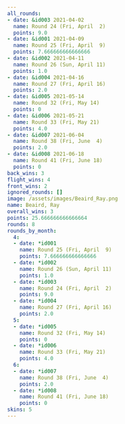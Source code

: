 ```yaml
---
all_rounds:
- date: &id003 2021-04-02
  name: Round 24 (Fri, April  2)
  points: 9.0
- date: &id001 2021-04-09
  name: Round 25 (Fri, April  9)
  points: 7.666666666666666
- date: &id002 2021-04-11
  name: Round 26 (Sun, April 11)
  points: 1.0
- date: &id004 2021-04-16
  name: Round 27 (Fri, April 16)
  points: 2.0
- date: &id005 2021-05-14
  name: Round 32 (Fri, May 14)
  points: 0
- date: &id006 2021-05-21
  name: Round 33 (Fri, May 21)
  points: 4.0
- date: &id007 2021-06-04
  name: Round 38 (Fri, June  4)
  points: 2.0
- date: &id008 2021-06-18
  name: Round 41 (Fri, June 18)
  points: 0
back_wins: 3
flight_wins: 4
front_wins: 2
ignored_rounds: []
image: /assets/images/Beaird_Ray.png
name: Beaird, Ray
overall_wins: 3
points: 25.666666666666664
rounds: 8
rounds_by_month:
  4:
  - date: *id001
    name: Round 25 (Fri, April  9)
    points: 7.666666666666666
  - date: *id002
    name: Round 26 (Sun, April 11)
    points: 1.0
  - date: *id003
    name: Round 24 (Fri, April  2)
    points: 9.0
  - date: *id004
    name: Round 27 (Fri, April 16)
    points: 2.0
  5:
  - date: *id005
    name: Round 32 (Fri, May 14)
    points: 0
  - date: *id006
    name: Round 33 (Fri, May 21)
    points: 4.0
  6:
  - date: *id007
    name: Round 38 (Fri, June  4)
    points: 2.0
  - date: *id008
    name: Round 41 (Fri, June 18)
    points: 0
skins: 5
---
```

